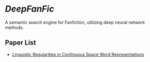 # _DeepFanFic_
A semantic search engine for Fanfiction, utilizing deep neural network methods.

## Paper List
* <a href="http://research.microsoft.com/pubs/189726/rvecs.pdf"> Linguistic Regularities in Continuous Space Word Representations </a>
